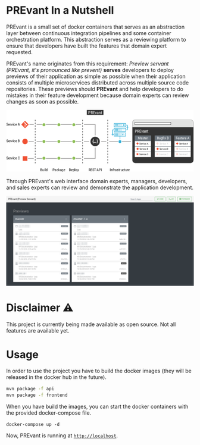 # PREvant In a Nutshell

PREvant is a small set of docker containers that serves as an abstraction layer between continuous integration pipelines and some container orchestration platform. This abstraction serves as a reviewing platform to ensure that developers have built the features that domain expert requested. 

PREvant's name originates from this requirement: _Preview servant (PREvant, it's pronounced like prevent)_ __serves__ developers to deploy previews of their application as simple as possible when their application consists of multiple microservices distributed across multiple source code repositories. These previews should __PREvant__ and help developers to do mistakes in their feature development because domain experts can review changes as soon as possible.

![In a nutshell](assets/in-a-nutshell.png "In a nutshell")

Through PREvant's web interface domain experts, managers, developers, and sales experts can review and demonstrate the application development.

![Access the application](assets/screenshot.png "Access the application")

# Disclaimer :warning:

This project is currently being made available as open source. Not all features are available yet.

# Usage

In order to use the project you have to build the docker images (they will be released in the docker hub in the future).

```bash
mvn package -f api
mvn package -f frontend
```

When you have build the images, you can start the docker containers with the provided docker-compose file.

```
docker-compose up -d
```

Now, PREvant is running at [`http://localhost`](http://localhost).

